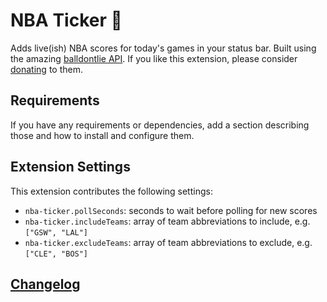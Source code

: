 # NBA Ticker 🏀

Adds live(ish) NBA scores for today's games in your status bar. Built using the amazing [balldontlie API](https://www.balldontlie.io/#introduction). If you like this extension, please consider [donating](https://www.patreon.com/balldontlie) to them.

## Requirements

If you have any requirements or dependencies, add a section describing those and how to install and configure them.

## Extension Settings

This extension contributes the following settings:

* `nba-ticker.pollSeconds`: seconds to wait before polling for new scores
* `nba-ticker.includeTeams`: array of team abbreviations to include, e.g. `["GSW", "LAL"]`
* `nba-ticker.excludeTeams`: array of team abbreviations to exclude, e.g. `["CLE", "BOS"]`

## [Changelog](./CHANGELOG.md)
